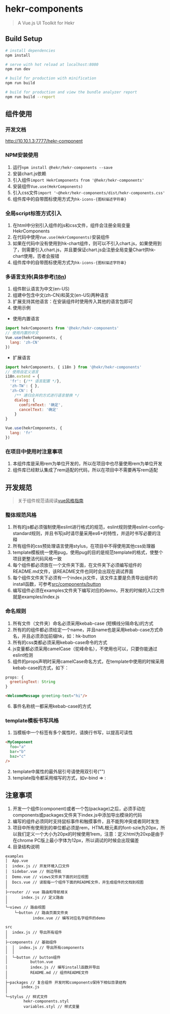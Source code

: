 # hekr-components

> A Vue.js UI Toolkit for Hekr

## Build Setup

``` bash
# install dependencies
npm install

# serve with hot reload at localhost:8080
npm run dev

# build for production with minification
npm run build

# build for production and view the bundle analyzer report
npm run build --report
```
## 组件使用

### 开发文档
http://10.10.1.3:7777/hekr-component

### NPM安装使用
1. 运行```npm install @hekr/hekr-components --save```
2. 安装chart.js依赖
3. 引入组件```import HekrComponents from '@hekr/hekr-components'```
4. 安装组件```Vue.use(HekrComponents)```
5. 引入css文件```import '~@hekr/hekr-components/dist/hekr-components.css'```
6. 组件库中的自带图标使用方式为```hk-icons-{图标描述字符串}```

### 全局script标签方式引入
1. 在html中分别引入组件的js和css文件，组件会注册全局变量HekrComponents
2. 在代码中使用```Vue.use(HekrComponents)```安装组件
3. 如果在代码中没有使用到hk-chart组件，则可以不引入chart.js，如果使用到了，则需要引入chart.js，并且要保证chart.js会注册全局变量Chart供hk-chart使用，否者会报错
4. 组件库中的自带图标使用方式为```hk-icons-{图标描述字符串}```

### 多语言支持(具体参考[i18n](/#/i18n))
1. 组件默认语言为中文(en-US)
2. 组建中包含中文(zh-CN)和英文(en-US)两种语言
3. 扩展支持其他语言：在安装组件时使用传入其他的语言包即可
4. 使用示例
* 使用内置语言
```javascript
import hekrComponents from '@hekr/hekr-components'
// 使用内置的中文
Vue.use(hekrComponents, {
  lang: 'zh-CN'
})
```
* 扩展语言
```javascript
import hekrComponents, { i18n } from '@hekr/hekr-components'
// 使用自定义语言
i18n.extend = {
  'fr': {/** 语言配置 */},
  'zh-TW': { },
  'zh-CN': {
    /** 递归合并的方式进行语言替换 */
    dialog: {
      comfirmText: '确定',
      cancelText: '确定'
    }
}

Vue.use(hekrComponents, {
  lang: 'fr'
})
```

### 在项目中使用时注意事项
1. 本组件库是采用rem为单位开发的，所以在项目中也尽量使用rem为单位开发
2. 组件库已经默认集成了rem适配的代码，所以在项目中不需要再写rem适配

## 开发规范

> 关于组件规范请阅读[vue风格指南](https://cn.vuejs.org/v2/style-guide/)

### 整体规范风格
1. 所有的js都必须强制使用eslint进行格式的规范，eslint规则使用eslint-config-standard规则，并且书写js时请尽量采用es6+的特性，并适时书写必要的注释
2. 所有组件的css预处理语言使用stylus，在项目中不得使用其他css处理器
3. template模板统一使用pug，使用pug的目的是规范template的格式，使整个项目更整洁代码风格一致
4. 每个组件都必须放在一个文件夹下面，在文件夹下必须编写组件的README.md文件，该README文件也同时会出现在调试界面
5. 每个组件文件夹下必须有一个index.js文件，该文件主要是负责导出组件的install函数，可参考[src/components/button](./src/components/button)
6. 编写组件必须在examples文件夹下编写对应的demo，开发的时候的入口文件就是examples/index.js

### 命名规则
1. 所有文件（文件夹）命名必须采用kebab-case (短横线分隔命名)的方式
2. 所有的的组件都必须给定一个name，并且name也是采用kebab-case方式命名，并且必须添加前缀hk，如：hk-button
3. 所有的css类都必须采用kebab-case命令的方式
4. js变量都必须采用camelCase（驼峰命名），不使用也可以，只要你能通过eslint检测
5. 组件的props声明时采用camelCase命名方式，在template中使用的时候采用kebab-case的方式，如下：
```javascript
props: {
  greetingText: String
}
```
```html
<WelcomeMessage greeting-text="hi"/>
```
6. 事件名称统一都采用kebab-case的方式

### template模板书写风格
1. 当模板中一个标签有多个属性时，请换行书写，以提高可读性
```html
<MyComponent
  foo="a"
  bar="b"
  baz="c"
/>
```
2. template中属性的最外层引号请使用双引号("")
3. template指令都采用缩写的方式，如v-bind => :

## 注意事项
1. 开发一个组件(component)或者一个包(package)之后，必须手动在components或packages文件夹下index.js中添加导出模块的代码
2. 编写的组件必须同时支持鼠标事件和触摸事件，且不能狗冲突或者同时发生
3. 项目中所有使用到的单位都必须是rem，HTML根元素的font-szie为20px，所以我们定义一个大小为20px的时候使用1rem，注意：定义html为20xp是由于在chrome PC版上最小字体为12px，所以调试的时候会出现偏差
4. 目录结构说明
```
examples
│  App.vue
│  index.js // 开发环境入口文件
│  Sidebar.vue // 侧边导航
│  Demo.vue // views文件夹下面的对应视图
│  Docs.vue // 读取每一个组件下面的README文件，并生成组件的文档到视图
│
├─router // vue 路由和导航相关
│      index.js // 定义路由
│
└─views // 路由视图
    └─button // 路由页面文件夹
            index.vue // 编写对应名字组件的demo
```
```
src
│  index.js // 导出所有组件
│
├─components // 基础组件
│  │  index.js // 导出所有components
│  │
│  └─button // button组件
│          button.vue
│          index.js // 编写install函数并导出
│          README.md // 组件README文件
│
├─packages // 复合组件 开发时和components保持下相似目录结构
│      index.js
│
└─stylus // 样式文件
        hekr-components.styl
        variables.styl // 样式变量
```
